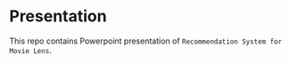 # Presentation

This repo contains Powerpoint presentation of `Recommendation System for Movie Lens`.
